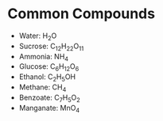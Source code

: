 # Common Compounds
- Water: H<sub>2</sub>O
- Sucrose: C<sub>12</sub>H<sub>22</sub>O<sub>11</sub>
- Ammonia: NH<sub>4</sub>
- Glucose: C<sub>6</sub>H<sub>12</sub>O<sub>6</sub>
- Ethanol: C<sub>2</sub>H<sub>5</sub>OH
- Methane: CH<sub>4</sub>
- Benzoate: C<sub>7</sub>H<sub>5</sub>O<sub>2</sub>
- Manganate: MnO<sub>4</sub>
